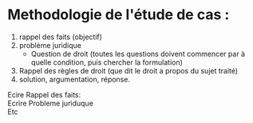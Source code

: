 # Methodologie de l'étude de cas :
1. rappel des faits (objectif)
2. problème juridique
      - Question de droit (toutes les questions doivent commencer par à quelle condition, puis chercher la formulation)
3. Rappel des règles de droit (que dit le droit a propos du sujet traité)
4. solution, argumentation, réponse.

Ecire Rappel des faits:   
Ecrire Probleme juriduque  
Etc
